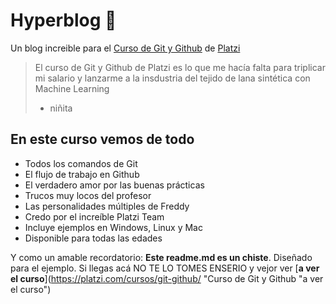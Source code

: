 # Hyperblog 💚
Un blog increible para el [Curso de Git y Github](https://platzi.com/cursos/git-github/ "Curso de Git y Github") de [Platzi](https://platzi.com/home "Platzi")

> El curso de Git y Github de Platzi es lo que me hacía falta para triplicar mi salario y lanzarme a la insdustria del tejido de lana sintética con Machine Learning
> - niñita

## En este curso vemos de todo
* Todos los comandos de Git
* El flujo de trabajo en Github
* El verdadero amor por las buenas prácticas
* Trucos muy locos del profesor
* Las personalidades múltiples de Freddy
* Credo por el increíble Platzi Team
* Incluye ejemplos en Windows, Linux y Mac
* Disponible para todas las edades

Y como un amable recordatorio: **Este readme.md es un chiste**. Diseñado para el ejemplo. Si llegas acá NO TE LO TOMES ENSERIO y vejor ver [**a ver el curso**](https://platzi.com/cursos/git-github/ "Curso de Git y Github "a ver el curso")
